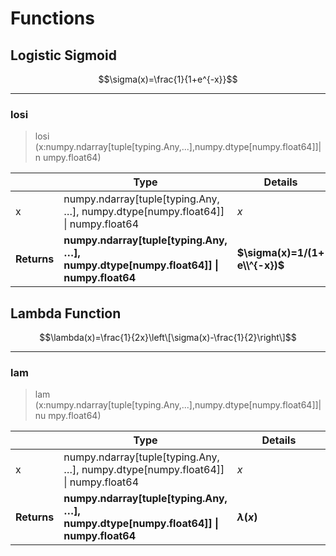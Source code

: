 # Functions


<!-- WARNING: THIS FILE WAS AUTOGENERATED! DO NOT EDIT! -->

## Logistic Sigmoid

$$\sigma(x)=\frac{1}{1+e^{-x}}$$

------------------------------------------------------------------------

### losi

>  losi (x:numpy.ndarray[tuple[typing.Any,...],numpy.dtype[numpy.float64]]|n
>            umpy.float64)

<table>
<colgroup>
<col style="width: 9%" />
<col style="width: 38%" />
<col style="width: 52%" />
</colgroup>
<thead>
<tr>
<th></th>
<th><strong>Type</strong></th>
<th><strong>Details</strong></th>
</tr>
</thead>
<tbody>
<tr>
<td>x</td>
<td>numpy.ndarray[tuple[typing.Any, …], numpy.dtype[numpy.float64]] |
numpy.float64</td>
<td><span class="math inline"><em>x</em></span></td>
</tr>
<tr>
<td><strong>Returns</strong></td>
<td><strong>numpy.ndarray[tuple[typing.Any, …],
numpy.dtype[numpy.float64]] | numpy.float64</strong></td>
<td><strong><span class="math inline">$\sigma(x)=1/(1+
e\\^{-x})$</span></strong></td>
</tr>
</tbody>
</table>

## Lambda Function

$$\lambda(x)=\frac{1}{2x}\left\[\sigma(x)-\frac{1}{2}\right\]$$

------------------------------------------------------------------------

### lam

>  lam (x:numpy.ndarray[tuple[typing.Any,...],numpy.dtype[numpy.float64]]|nu
>           mpy.float64)

<table>
<colgroup>
<col style="width: 9%" />
<col style="width: 38%" />
<col style="width: 52%" />
</colgroup>
<thead>
<tr>
<th></th>
<th><strong>Type</strong></th>
<th><strong>Details</strong></th>
</tr>
</thead>
<tbody>
<tr>
<td>x</td>
<td>numpy.ndarray[tuple[typing.Any, …], numpy.dtype[numpy.float64]] |
numpy.float64</td>
<td><span class="math inline"><em>x</em></span></td>
</tr>
<tr>
<td><strong>Returns</strong></td>
<td><strong>numpy.ndarray[tuple[typing.Any, …],
numpy.dtype[numpy.float64]] | numpy.float64</strong></td>
<td><strong><span
class="math inline"><em>λ</em>(<em>x</em>)</span></strong></td>
</tr>
</tbody>
</table>
